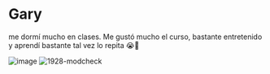 # Gary

 me dormí mucho en clases. Me gustó mucho el curso, bastante entretenido y aprendí bastante
 tal vez lo repita 😭🤡

![image](https://user-images.githubusercontent.com/58791140/126180620-5f9fa230-1b4a-4db0-862a-5eacce0498b2.png)
![1928-modcheck](https://user-images.githubusercontent.com/58791140/126182030-26224251-4284-43b2-9a43-1a660e3f0f90.gif)
